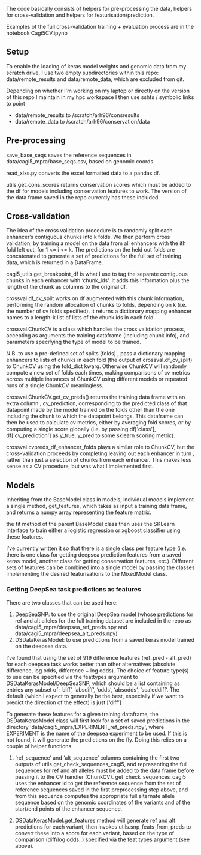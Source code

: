 The code basically consists of helpers for pre-processing the data, helpers for cross-validation and helpers for featurisation/prediction.

Examples of the full cross-validation training + evaluation process are in the notebook Cagi5CV.ipynb

## Setup

To enable the loading of keras model weights and genomic data from my scratch drive, I use two empty subdirectories within this repo: data/remote_results and data/remote_data, which are excluded from git.

Depending on whether I'm working on my laptop or directly on the version of this repo I maintain in my hpc workspace I then use sshfs / symbolic links to point

  * data/remote_results to /scratch/arh96/consresults
  * data/remote_data to /scratch/arh96/conservation/data

## Pre-processing

save_base_seqs saves the reference sequences in data/cagi5_mpra/base_seqs.csv, based on genomic coords

read_xlxs.py converts the excel formatted data to a pandas df.

utils.get_cons_scores
returns conservation scores which must be added to the df for models including conservation features to work. The version of the data frame saved in the repo currently has these included.

## Cross-validation

The idea of the cross validation procedure is to randomly split each enhancer’s contiguous chunks into k folds. We then perform cross validation, by training a model on the data from all enhancers with the ith fold left out, for 1 <= i <= k. The predictions on the held out folds are concatenated to generate a set of predictions for the full set of training data, which is returned in a DataFrame.

cagi5_utils.get_breakpoint_df is what I use to tag the separate contiguous chunks in each enhancer with ‘chunk_ids’. It adds this information plus the length of the chunk as columns to the original df.

crossval.df_cv_split works on df augmented with this chunk information, performing the random allocation of chunks to folds, depending on k (i.e. the number of cv folds specified). It returns a dictionary mapping enhancer names to a length-k list of lists of the chunk ids in each fold.

crossval.ChunkCV is a class which handles the cross validation process, accepting as arguments the training dataframe (including chunk info), and parameters specifying the type of model to be trained.

N.B. to use a pre-defined set of splits (folds) , pass a dictionary mapping enhancers to lists of chunks in each fold (the output of crossval.df_cv_split) to ChunkCV using the fold_dict kwarg. Otherwise ChunkCV will randomly compute a new set of folds each times, making comparisons of cv metrics across multiple instances of ChunkCV using different models or repeated runs of a single ChunkCV meaningless.

crossval.ChunkCV.get_cv_preds() returns the training data frame with an extra column , cv_prediction, corresponding to the predicted class of that datapoint made by the model trained on the folds other than the one including the chunk to which the datapoint belongs. This dataframe can then be used to calculate cv metrics, either by averaging fold scores, or by computing a single score globally (i.e. by passing df['class'], df['cv_prediction'] as y_true, y_pred to some sklearn scoring metric).

crossval.cvpreds_df_enhancer_folds plays a similar role to ChunkCV, but the cross-validation proceeds by completing leaving out each enhancer in turn , rather than just a selection of chunks from each enhancer. This makes less sense as a CV procedure, but was what I implemented first.

## Models

Inheriting from the BaseModel class in models, individual models implement a single method, get_features, which takes as input a training data frame, and returns a numpy array representing the feature matrix.

the fit method of the parent BaseModel class then uses the SKLearn interface to train either a logistic regression or xgboost classifier using these features. 

I’ve currently written it so that there is a single class per feature type (i.e. there is one class for getting deepsea prediction features from a saved keras model, another class for getting conservation features, etc.). Different sets of features can be combined into a single model by passing the classes implementing the desired featurisations to the MixedModel class.

### Getting DeepSea task predictions as features

There are two classes that can be used here:
  1. DeepSeaSNP: to use the original DeepSea model (whose predictions for ref and alt alleles for the full training dataset are included in the repo as data/cagi5_mpra/deepsea_ref_preds.npy and data/cagi5_mpra/deepsea_alt_preds.npy)
  2. DSDataKerasModel: to use predictions from a saved keras model trained on the deepsea data.


I’ve found that using the set of 919 difference features (ref_pred - alt_pred) for each deepsea task works better than other alternatives (absolute difference, log odds, difference + log odds). The choice of feature type(s) to use can be specified via the feattypes argument to DSDataKerasModel/DeepSeaSNP, which should be a list containing as entries any subset of: ‘diff’, ‘absdiff’, ‘odds’, ‘absodds’, ‘scaleddiff’. The default (which I expect to generally be the best, especially if we want to predict the direction of the effect) is just [‘diff’]

To generate these features for a given training dataframe, the DSDataKerasModel class will first look for a set of saved predictions in the directory 'data/cagi5_mpra/EXPERIMENT_ref_preds.npy', where EXPERIMENT is the name of the deepsea experiment to be used. If this is not found, it will generate the predictions on the fly. Doing this relies on a couple of helper functions.

  1. ‘ref_sequence’ and ‘alt_sequence’ columns containing the first two outputs of utils.get_check_sequences_cagi5, and representing the full sequences for ref and alt alleles must be added to the data frame before passing it to the CV handler (ChunkCV). get_check_sequences_cagi5 uses the enhancer id to get the reference sequence from the set of reference sequences saved in the first preprocessing step above, and from this sequence computes the appropriate full alternate allele sequence based on the genomic coordinates of the variants and of the start/end points of the enhancer sequence.

  2. DSDataKerasModel.get_features method will generate ref and alt predictions for each variant, then invokes utils.snp_feats_from_preds to convert these into a score for each variant, based on the type of comparison (diff/log odds..) specified via the feat types argument (see above).
